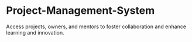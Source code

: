 # Project-Management-System
Access projects, owners, and mentors to foster collaboration and enhance learning and innovation.

